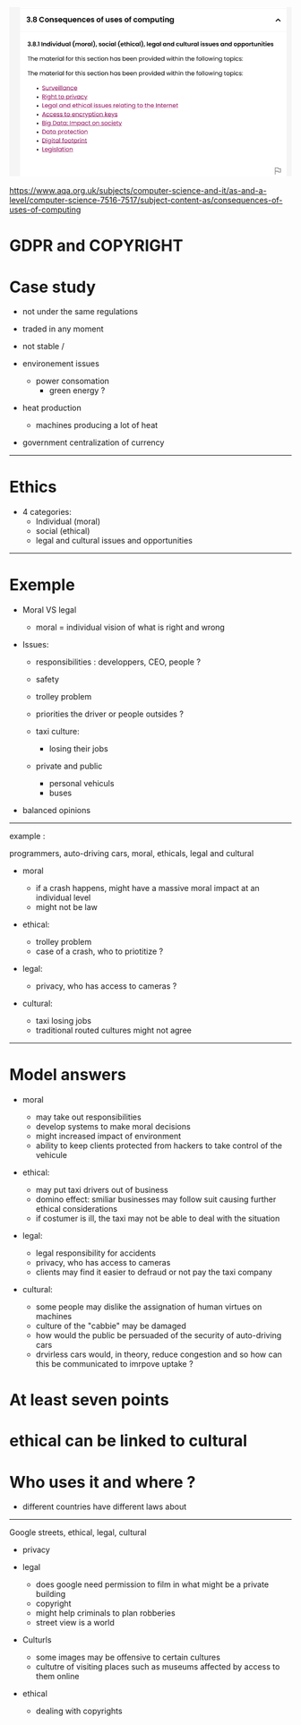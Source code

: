 ![alt text](img/image.png)

https://www.aqa.org.uk/subjects/computer-science-and-it/as-and-a-level/computer-science-7516-7517/subject-content-as/consequences-of-uses-of-computing

# GDPR and COPYRIGHT

# Case study

- not under the same regulations
- traded in any moment
- not stable / 

- environement issues
    - power consomation
        - green energy ?

- heat production
    - machines producing a lot of heat
- government centralization of currency


---


# Ethics

- 4 categories:
    - Individual (moral)
    - social (ethical)
    - legal and cultural issues and opportunities

---

# Exemple

- Moral VS legal
    - moral = individual vision of what is right and wrong


- Issues:
    - responsibilities : developpers, CEO, people ?
    - safety
    - trolley problem
    - priorities the driver or people outsides ?

    - taxi culture:
        - losing their jobs

    - private and public
        - personal vehiculs
        - buses

- balanced opinions

---

example :

programmers, auto-driving cars, moral, ethicals, legal and cultural

- moral
    - if a crash happens, might have a massive moral impact at an individual level
    - might not be law

- ethical:
    - trolley problem
    - case of a crash, who to priotitize ?

- legal:
    - privacy, who has access to cameras ?

- cultural:
    - taxi losing jobs
    - traditional routed cultures might not agree


---

# Model answers

- moral
    - may take out responsibilities
    - develop systems to make moral decisions
    - might increased impact of environment
    - ability to keep clients protected from hackers to take control of the vehicule

- ethical:
    - may put taxi drivers out of business
    - domino effect: smiliar businesses may follow suit causing further ethical considerations
    - if costumer is ill, the taxi may not be able to deal with the situation

- legal:
    - legal responsibility for accidents
    - privacy, who has access to cameras
    - clients may find it easier to defraud or not pay the taxi company

- cultural:
    - some people may dislike the assignation of human virtues on machines
    - culture of the "cabbie" may be damaged
    - how would the public be persuaded of the security of auto-driving cars
    - drvirless cars would, in theory, reduce congestion and so how can this be communicated to imrpove uptake ?

# At least seven points
# ethical can be linked to cultural
# Who uses it and where ?
- different countries have different laws about 


---

Google streets, ethical, legal, cultural

- privacy

- legal
    - does google need permission to film in what might be a private building
    - copyright
    - might help criminals to plan robberies
    - street view is a world

- Culturls
    - some images may be offensive to certain cultures
    - cultutre of visiting places such as museums affected by access to them online

- ethical 
    - dealing with copyrights 